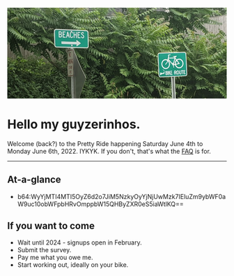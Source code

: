 ![Image of two road signs in front of lush foliage. One reads "BIKE ROUTE" and the other "BEACHES"](../img/home_hero.png)

# Hello my guyzerinhos.

Welcome (back?) to the Pretty Ride happening Saturday June 4th to Monday June 6th, 2022. IYKYK. If you don't, that's what the [FAQ](#faq) is for.

-------

## At-a-glance

- b64:WyYjMTI4MTI5OyZ6d2o7JiM5NzkyOyYjNjUwMzk7IEluZm9ybWF0aW9uc10obWFpbHRvOmppbW15QHByZXR0eS5iaWtlKQ==

## If you want to come
- Wait until 2024 - signups open in February.
- Submit the survey.
- Pay me what you owe me.
- Start working out, ideally on your bike.
